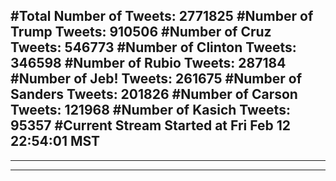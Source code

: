 #Total Number of Tweets: 2771825 
#Number of Trump Tweets: 910506
#Number of Cruz Tweets: 546773
#Number of Clinton Tweets: 346598
#Number of Rubio Tweets: 287184
#Number of Jeb! Tweets: 261675
#Number of Sanders Tweets: 201826
#Number of Carson Tweets: 121968
#Number of Kasich Tweets: 95357
#Current Stream Started at Fri Feb 12 22:54:01 MST
---
---
---
